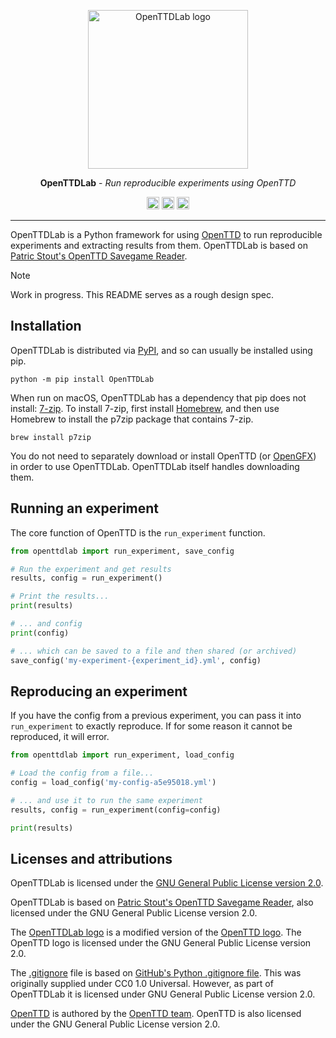 <p align="center">
  <img alt="OpenTTDLab logo" width="256" height="254" src="https://raw.githubusercontent.com/michalc/OpenTTDLab/main/docs/assets/openttdlab-logo.svg">
</p>

<p align="center"><strong>OpenTTDLab</strong> - <em>Run reproducible experiments using OpenTTD</em></p>

<p align="center">
    <a href="https://pypi.org/project/OpenTTDLab/"><img alt="PyPI package" height="20" src="https://img.shields.io/pypi/v/OpenTTDLab?label=PyPI%20package"></a>
    <a href="https://github.com/michalc/OpenTTDLab/actions/workflows/test.yml"><img alt="Test suite" height="20" src="https://img.shields.io/github/actions/workflow/status/michalc/OpenTTDLab/test.yml?label=Test%20suite"></a>
    <a href="https://app.codecov.io/gh/michalc/OpenTTDLab"><img alt="Code coverage" height="20" src="https://img.shields.io/codecov/c/github/michalc/OpenTTDLab?label=Code%20coverage"></a>
</p>

---

OpenTTDLab is a Python framework for using [OpenTTD](https://github.com/OpenTTD/OpenTTD) to run reproducible experiments and extracting results from them. OpenTTDLab is based on [Patric Stout's OpenTTD Savegame Reader](https://github.com/TrueBrain/OpenTTD-savegame-reader).

> [!NOTE]
> Work in progress. This README serves as a rough design spec.


## Installation

OpenTTDLab is distributed via [PyPI](https://pypi.org/project/OpenTTDLab/), and so can usually be installed using pip.

```shell
python -m pip install OpenTTDLab
```

When run on macOS, OpenTTDLab has a dependency that pip does not install: [7-zip](https://www.7-zip.org/). To install 7-zip, first install [Homebrew](https://brew.sh/), and then use Homebrew to install the p7zip package that contains 7-zip.

```shell
brew install p7zip
```

You do not need to separately download or install OpenTTD (or [OpenGFX](https://github.com/OpenTTD/OpenGFX)) in order to use OpenTTDLab. OpenTTDLab itself handles downloading them.


## Running an experiment

The core function of OpenTTD is the `run_experiment` function.

```python
from openttdlab import run_experiment, save_config

# Run the experiment and get results
results, config = run_experiment()

# Print the results...
print(results)

# ... and config
print(config)

# ... which can be saved to a file and then shared (or archived)
save_config('my-experiment-{experiment_id}.yml', config)
```


## Reproducing an experiment

If you have the config from a previous experiment, you can pass it into `run_experiment` to exactly reproduce. If for some reason it cannot be reproduced, it will error.

```python
from openttdlab import run_experiment, load_config

# Load the config from a file...
config = load_config('my-config-a5e95018.yml')

# ... and use it to run the same experiment
results, config = run_experiment(config=config)

print(results)
```


## Licenses and attributions

OpenTTDLab is licensed under the [GNU General Public License version 2.0](./LICENSE).

OpenTTDLab is based on [Patric Stout's OpenTTD Savegame Reader](https://github.com/TrueBrain/OpenTTD-savegame-reader), also licensed under the GNU General Public License version 2.0.

The [OpenTTDLab logo](./docs/assets/openttdlab-logo.svg) is a modified version of the [OpenTTD logo](https://commons.wikimedia.org/wiki/File:Openttdlogo.svg). The OpenTTD logo is licensed under the GNU General Public License version 2.0.

The [.gitignore](./.gitignore) file is based on [GitHub's Python .gitignore file](https://github.com/github/gitignore/blob/main/Python.gitignore). This was originally supplied under CC0 1.0 Universal. However, as part of OpenTTDLab it is licensed under GNU General Public License version 2.0.

[OpenTTD](https://github.com/OpenTTD/OpenTTD) is authored by the [OpenTTD team](https://github.com/OpenTTD/OpenTTD/blob/master/CREDITS.md). OpenTTD is also licensed under the GNU General Public License version 2.0.
